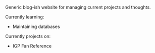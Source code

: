 Generic blog-ish website for managing current projects and thoughts.

Currently learning:

- Maintaining databases

Currently projects on:

- IGP Fan Reference